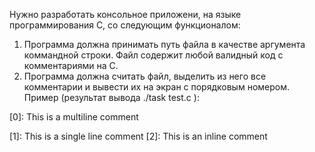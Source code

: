 Нужно разработать консольное приложени, на языке программирования C, со следующим функционалом:
1. Программа должна принимать путь файла в качестве аргумента коммандной
строки. Файл содержит любой валидный код с комментариями на С.
2. Программа должна считать файл, выделить из него все комментарии и вывести
их на экран с порядковым номером.
Пример (результат вывода ./task test.c ):

[0]:
This is a
multiline comment

[1]: This is a single line comment
[2]: This is an inline comment
